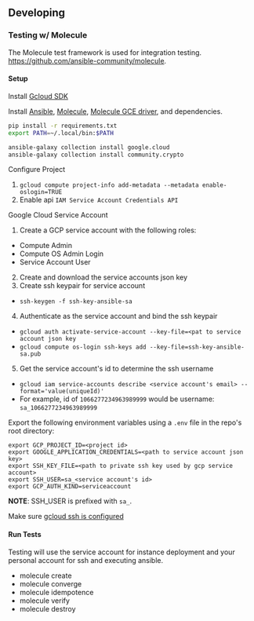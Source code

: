 ## Developing

### Testing w/ Molecule

The Molecule test framework is used for integration testing. https://github.com/ansible-community/molecule.

#### Setup

Install [Gcloud SDK](https://cloud.google.com/sdk/docs/install)

Install [Ansible](https://docs.ansible.com/ansible/latest/installation_guide/intro_installation.html), [Molecule](https://molecule.readthedocs.io/en/latest/installation.html), [Molecule GCE driver](https://github.com/ansible-community/molecule-gce), and dependencies.

```bash
pip install -r requirements.txt
export PATH=~/.local/bin:$PATH

ansible-galaxy collection install google.cloud
ansible-galaxy collection install community.crypto
```

Configure Project
1. `gcloud compute project-info add-metadata --metadata enable-oslogin=TRUE`
2. Enable api `IAM Service Account Credentials API`

Google Cloud Service Account
1. Create a GCP service account with the following roles:
  - Compute Admin
  - Compute OS Admin Login
  - Service Account User
2. Create and download the service accounts json key
3. Create ssh keypair for service account
  - `ssh-keygen -f ssh-key-ansible-sa`
4. Authenticate as the service account and bind the ssh keypair
  - `gcloud auth activate-service-account --key-file=<pat to service account json key`
  - `gcloud compute os-login ssh-keys add --key-file=ssh-key-ansible-sa.pub`
5. Get the service account's id to determine the ssh username
  - `gcloud iam service-accounts describe <service account's email> --format='value(uniqueId)'`
  - For example, id of `1066277234963989999` would be username: `sa_1066277234963989999`

Export the following environment variables using a `.env` file in the repo's root directory:
```
export GCP_PROJECT_ID=<project id>
export GOOGLE_APPLICATION_CREDENTIALS=<path to service account json key>
export SSH_KEY_FILE=<path to private ssh key used by gcp service account>
export SSH_USER=sa_<service account's id>
export GCP_AUTH_KIND=serviceaccount
```

**NOTE**: SSH_USER is prefixed with `sa_`.

Make sure [gcloud ssh is configured](https://cloud.google.com/sdk/gcloud/reference/compute/config-ssh?hl=zh-tw)

#### Run Tests

Testing will use the service account for instance deployment and your personal 
account for ssh and executing ansible.

- molecule create
- molecule converge
- molecule idempotence
- molecule verify
- molecule destroy
